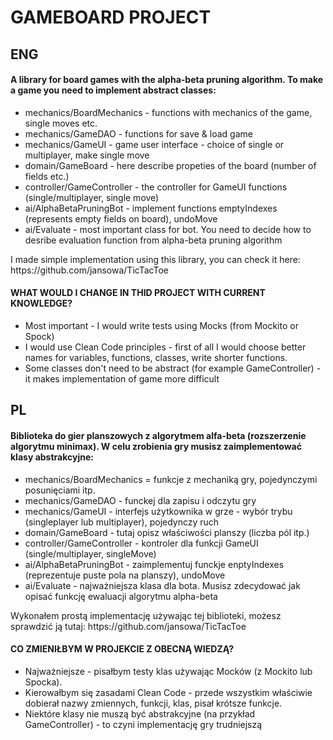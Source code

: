 <h1>GAMEBOARD PROJECT</h1>

<h2>ENG</h2>
<h4>A library for board games with the alpha-beta pruning algorithm. To make a game you need to implement abstract classes:</h4>
<ul>
<li>mechanics/BoardMechanics - functions with mechanics of the game, single moves etc.</li>
<li>mechanics/GameDAO - functions for save & load game</li>
<li>mechanics/GameUI - game user interface - choice of single or multiplayer, make single move</li>
<li>domain/GameBoard - here describe propeties of the board (number of fields etc.)</li>
<li>controller/GameController - the controller for GameUI functions (single/multiplayer, single move)</li>
<li>ai/AlphaBetaPruningBot - implement functions emptyIndexes (represents empty fields on board), undoMove</li>
<li>ai/Evaluate - most important class for bot. You need to decide how to desribe evaluation function from alpha-beta pruning algorithm</li>
</ul>
I made simple implementation using this library, you can check it here:
https://github.com/jansowa/TicTacToe

<h4>WHAT WOULD I CHANGE IN THID PROJECT WITH CURRENT KNOWLEDGE?</h4>
<ul>
<li>Most important - I would write tests using Mocks (from Mockito or Spock)</li>
<li>I would use Clean Code principles - first of all I would choose better names for variables, functions, classes, write shorter functions.</li>
<li>Some classes don't need to be abstract (for example GameController) - it makes implementation of game more difficult</li>
</ul>

<h2>PL</h2>
<h4>Biblioteka do gier planszowych z algorytmem alfa-beta (rozszerzenie algorytmu minimax). W celu zrobienia gry musisz zaimplementować klasy abstrakcyjne:</h4>
<ul>
<li>mechanics/BoardMechanics = funkcje z mechaniką gry, pojedynczymi posunięciami itp.</li>
<li>mechanics/GameDAO - funckej dla zapisu i odczytu gry</li>
<li>mechanics/GameUI - interfejs użytkownika w grze - wybór trybu (singleplayer lub multiplayer), pojedynczy ruch</li>
<li>domain/GameBoard - tutaj opisz właściwości planszy (liczba pól itp.)</li>
<li>controller/GameController - kontroler dla funkcji GameUI (single/multiplayer, singleMove)</li>
<li>ai/AlphaBetaPruningBot - zaimplementuj funckje enptyIndexes (reprezentuje puste pola na planszy), undoMove</li>
<li>ai/Evaluate - najważniejsza klasa dla bota. Musisz zdecydować jak opisać funkcję ewaluacji algorytmu alpha-beta</li>
</ul>
Wykonałem prostą implementację używając tej biblioteki, możesz sprawdzić ją tutaj:
https://github.com/jansowa/TicTacToe

<h4>CO ZMIENIŁBYM W PROJEKCIE Z OBECNĄ WIEDZĄ?</h4>
<ul>
<li>Najważniejsze - pisałbym testy klas używając Mocków (z Mockito lub Spocka).</li>
<li>Kierowałbym się zasadami Clean Code - przede wszystkim właściwie dobierał nazwy zmiennych, funkcji, klas, pisał krótsze funkcje.</li>
<li>Niektóre klasy nie muszą  być abstrakcyjne (na przykład GameController) - to czyni implementację gry trudniejszą</li>
</ul>
